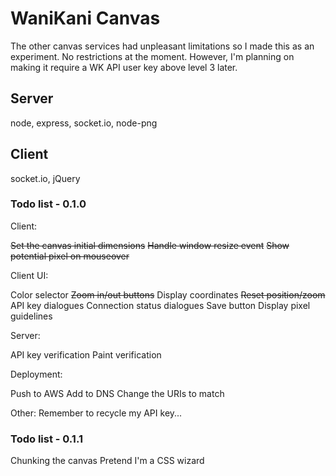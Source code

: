 # WaniKani Canvas

The other canvas services had unpleasant limitations so I made this as an experiment. No restrictions at the moment. However, I'm planning on making
it require a WK API user key above level 3 later.

## Server

node, express, socket.io, node-png

## Client

socket.io, jQuery

### Todo list - 0.1.0

Client:

~~Set the canvas initial dimensions~~
~~Handle window resize event~~
~~Show potential pixel on mouseover~~

Client UI:

Color selector
~~Zoom in/out buttons~~
Display coordinates
~~Reset position/zoom~~
API key dialogues
Connection status dialogues
Save button
Display pixel guidelines

Server:

API key verification
Paint verification

Deployment:

Push to AWS
Add to DNS
Change the URIs to match

Other:
Remember to recycle my API key...

### Todo list - 0.1.1

Chunking the canvas
Pretend I'm a CSS wizard
